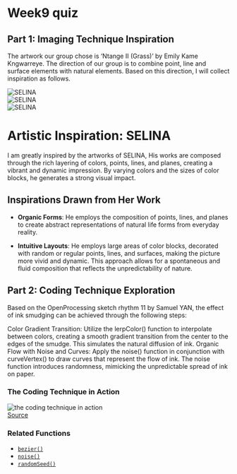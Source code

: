 # Week9 quiz

## Part 1: Imaging Technique Inspiration

The artwork our group chose is ‘Ntange II (Grass)’ by Emily Kame Kngwarreye. The direction of our group is to combine point, line and surface elements with natural elements. Based on this direction, I will collect inspiration as follows.

![SELINA](images/final.jpg)  
![SELINA](images/IMG_6336.jpg)  
![SELINA](images/IMG_6337.jpg)

# Artistic Inspiration: SELINA

I am greatly inspired by the artworks of SELINA, His works are composed through the rich layering of colors, points, lines, and planes, creating a vibrant and dynamic impression. By varying colors and the sizes of color blocks, he generates a strong visual impact.

## Inspirations Drawn from Her Work


- **Organic Forms**: He employs the composition of points, lines, and planes to create abstract representations of natural life forms from everyday reality.


- **Intuitive Layouts**: He employs large areas of color blocks, decorated with random or regular points, lines, and surfaces, making the picture more vivid and dynamic. This approach allows for a spontaneous and fluid composition that reflects the unpredictability of nature. 


## Part 2: Coding Technique Exploration

Based on the OpenProcessing sketch rhythm 11 by Samuel YAN, the effect of ink smudging can be achieved through the following steps:

Color Gradient Transition: Utilize the lerpColor() function to interpolate between colors, creating a smooth gradient transition from the center to the edges of the smudge. This simulates the natural diffusion of ink. Organic Flow with Noise and Curves: Apply the noise() function in conjunction with curveVertex() to draw curves that represent the flow of ink. The noise function introduces randomness, mimicking the unpredictable spread of ink on paper.

### The Coding Technique in Action

![the coding technique in action](images/openprocessing.png)  
[Source](https://openprocessing.org/sketch/2529409)

### Related Functions

- [`bezier()`](https://p5js.org/examples/repetition-bezier/)  
- [`noise()`](https://p5js.org/reference/p5/noise/)  
- [`randomSeed()`](https://p5js.org/reference/p5/randomSeed/)  



